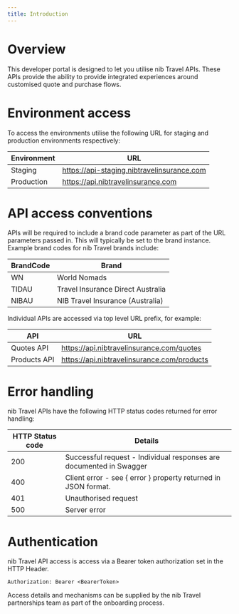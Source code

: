```yaml
---
title: Introduction
---
```

# Overview

This developer portal is designed to let you utilise nib Travel APIs. These APIs provide the ability to provide
integrated experiences around customised quote and purchase flows.

# Environment access

To access the environments utilise the following URL for staging and production environments respectively:

| Environment  | URL |
| ------------- | ------------- |
| Staging  | https://api-staging.nibtravelinsurance.com  |
| Production  | https://api.nibtravelinsurance.com |

# API access conventions

APIs will be required to include a brand code parameter as part of the URL parameters passed in. This will typically be set to the brand instance. Example brand codes for nib Travel brands include:

| BrandCode  | Brand |
| ------------- | ------------- |
| WN  | World Nomads  |
| TIDAU  | Travel Insurance Direct Australia |
| NIBAU  | NIB Travel Insurance (Australia) |

Individual APIs are accessed via top level URL prefix, for example:

| API  | URL |
| ------------- | ------------- |
| Quotes API  | https://api.nibtravelinsurance.com/quotes  |
| Products API  | https://api.nibtravelinsurance.com/products |
 
# Error handling

nib Travel APIs have the following HTTP status codes returned for error handling:

| HTTP Status code  | Details |
| ------------- | ------------- |
| 200  | Successful request - Individual responses are documented in Swagger  |
| 400  | Client error - see { error } property returned in JSON format. |
| 401  | Unauthorised request |
| 500  | Server error |

# Authentication

nib Travel API access is access via a Bearer token authorization set in the HTTP Header. 

```
Authorization: Bearer <BearerToken>
```

Access details and mechanisms can be supplied by the nib Travel partnerships team as part of the onboarding process.

